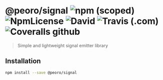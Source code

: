 # @peoro/signal ![npm (scoped)](https://img.shields.io/npm/v/@peoro/signal.svg?style=popout) ![NpmLicense](https://img.shields.io/npm/l/@peoro/signal.svg?style=popout) ![David](https://img.shields.io/david/peoro/signal.svg?style=popout) ![Travis (.com)](https://img.shields.io/travis/com/peoro/signal.svg?style=popout) ![Coveralls github](https://img.shields.io/coveralls/github/peoro/signal.svg?style=popout)

> Simple and lightweight signal emitter library

## Installation

```bash
npm install --save @peoro/signal
```
